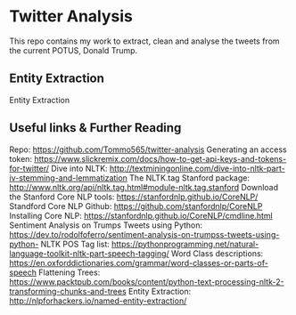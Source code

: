 # Twitter Analysis

This repo contains my work to extract, clean and analyse the tweets from the current POTUS, Donald Trump.

## Entity Extraction

Entity Extraction 


## Useful links & Further Reading

Repo: https://github.com/Tommo565/twitter-analysis
Generating an access token: https://www.slickremix.com/docs/how-to-get-api-keys-and-tokens-for-twitter/
Dive into NLTK: http://textminingonline.com/dive-into-nltk-part-iv-stemming-and-lemmatization
The NLTK.tag Stanford package: http://www.nltk.org/api/nltk.tag.html#module-nltk.tag.stanford
Download the Stanford Core NLP tools: https://stanfordnlp.github.io/CoreNLP/ 
Standford Core NLP Github: https://github.com/stanfordnlp/CoreNLP
Installing Core NLP: https://stanfordnlp.github.io/CoreNLP/cmdline.html
Sentiment Analysis on Trumps Tweets using Python: https://dev.to/rodolfoferro/sentiment-analysis-on-trumpss-tweets-using-python-
NLTK POS Tag list: https://pythonprogramming.net/natural-language-toolkit-nltk-part-speech-tagging/
Word Class descriptions: https://en.oxforddictionaries.com/grammar/word-classes-or-parts-of-speech
Flattening Trees: https://www.packtpub.com/books/content/python-text-processing-nltk-2-transforming-chunks-and-trees
Entity Extraction: http://nlpforhackers.io/named-entity-extraction/




